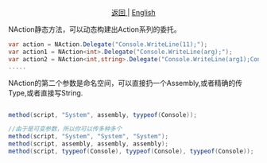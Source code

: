 <p align="center">
 <a href="https://natasha.dotnetcore.xyz/"> 返回 </a> |  <a href="https://natasha.dotnetcore.xyz/en/log/naction-method.html"> English </a>
</p> 


NAction静态方法，可以动态构建出Action系列的委托。

```C#
var action = NAction.Delegate("Console.WriteLine(11);");
var action1 = NAction<int>.Delegate("Console.WriteLine(arg);");
var action2 = NAction<int,string>.Delegate("Console.WriteLine(arg1);Console.WriteLine(arg2);");
.....
```

NAction的第二个参数是命名空间，可以直接扔一个Assembly,或者精确的传Type,或者直接写String.

```C#

method(script, "System", assembly, tyypeof(Console)); 

//由于是可变参数，所以你可以传多种多个
method(script, "System", "System", "System"); 
method(script, assembly, assembly, assembly); 
method(script, tyypeof(Console), tyypeof(Console), tyypeof(Console));   

```
